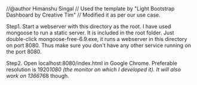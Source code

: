 //@author Himanshu Singal
// Used the template by "Light Bootstrap Dashboard by Creative Tim"
// Modified it as per our use case.

Step1.
Start a webserver with this directory as the root.
I have used mongoose to run a static server. It is included in the root folder. Just double-click mongoose-free-6.9.exe, it runs a webserver in this directory on port 8080.
Thus make sure you don't have any other service running on the port 8080.

Step2.
Open localhost:8080/index.html in Google Chrome. Preferable resolution is 1920*1080 (the monitor on which I developed it). It will also work on 1366*768 though.
